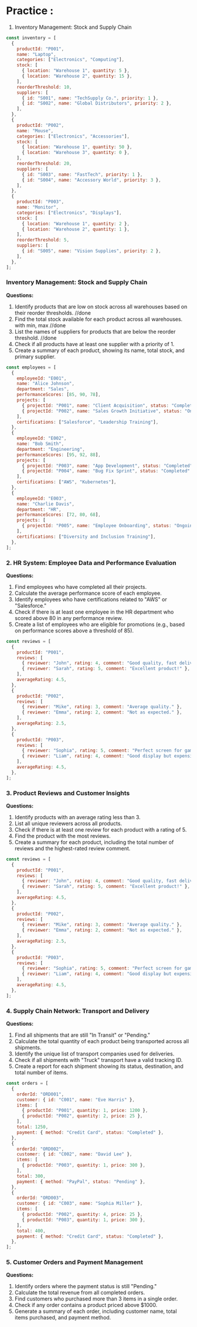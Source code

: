 # Practice :

1. Inventory Management: Stock and Supply Chain

```jsx
const inventory = [
  {
    productId: "P001",
    name: "Laptop",
    categories: ["Electronics", "Computing"],
    stock: [
      { location: "Warehouse 1", quantity: 5 },
      { location: "Warehouse 2", quantity: 15 },
    ],
    reorderThreshold: 10,
    suppliers: [
      { id: "S001", name: "TechSupply Co.", priority: 1 },
      { id: "S002", name: "Global Distributors", priority: 2 },
    ],
  },
  {
    productId: "P002",
    name: "Mouse",
    categories: ["Electronics", "Accessories"],
    stock: [
      { location: "Warehouse 1", quantity: 50 },
      { location: "Warehouse 3", quantity: 0 },
    ],
    reorderThreshold: 20,
    suppliers: [
      { id: "S003", name: "FastTech", priority: 1 },
      { id: "S004", name: "Accessory World", priority: 3 },
    ],
  },
  {
    productId: "P003",
    name: "Monitor",
    categories: ["Electronics", "Displays"],
    stock: [
      { location: "Warehouse 1", quantity: 2 },
      { location: "Warehouse 2", quantity: 1 },
    ],
    reorderThreshold: 5,
    suppliers: [
      { id: "S005", name: "Vision Supplies", priority: 2 },
    ],
  },
];

```

### **Inventory Management: Stock and Supply Chain**

**Questions:**

1. Identify products that are low on stock across all warehouses based on their reorder thresholds. //done
2. Find the total stock available for each product across all warehouses. with min, max        //done
3. List the names of suppliers for products that are below the reorder threshold. //done
4. Check if all products have at least one supplier with a priority of 1.
5. Create a summary of each product, showing its name, total stock, and primary supplier.

```jsx
const employees = [
  {
    employeeId: "E001",
    name: "Alice Johnson",
    department: "Sales",
    performanceScores: [85, 90, 78],
    projects: [
      { projectId: "P001", name: "Client Acquisition", status: "Completed" },
      { projectId: "P002", name: "Sales Growth Initiative", status: "Ongoing" },
    ],
    certifications: ["Salesforce", "Leadership Training"],
  },
  {
    employeeId: "E002",
    name: "Bob Smith",
    department: "Engineering",
    performanceScores: [95, 92, 88],
    projects: [
      { projectId: "P003", name: "App Development", status: "Completed" },
      { projectId: "P004", name: "Bug Fix Sprint", status: "Completed" },
    ],
    certifications: ["AWS", "Kubernetes"],
  },
  {
    employeeId: "E003",
    name: "Charlie Davis",
    department: "HR",
    performanceScores: [72, 80, 68],
    projects: [
      { projectId: "P005", name: "Employee Onboarding", status: "Ongoing" },
    ],
    certifications: ["Diversity and Inclusion Training"],
  },
];

```

### **2. HR System: Employee Data and Performance Evaluation**

**Questions:**

1. Find employees who have completed all their projects.
2. Calculate the average performance score of each employee.
3. Identify employees who have certifications related to "AWS" or "Salesforce."
4. Check if there is at least one employee in the HR department who scored above 80 in any performance review.
5. Create a list of employees who are eligible for promotions (e.g., based on performance scores above a threshold of 85).

```jsx
const reviews = [
  {
    productId: "P001",
    reviews: [
      { reviewer: "John", rating: 4, comment: "Good quality, fast delivery." },
      { reviewer: "Sarah", rating: 5, comment: "Excellent product!" },
    ],
    averageRating: 4.5,
  },
  {
    productId: "P002",
    reviews: [
      { reviewer: "Mike", rating: 3, comment: "Average quality." },
      { reviewer: "Emma", rating: 2, comment: "Not as expected." },
    ],
    averageRating: 2.5,
  },
  {
    productId: "P003",
    reviews: [
      { reviewer: "Sophia", rating: 5, comment: "Perfect screen for gaming." },
      { reviewer: "Liam", rating: 4, comment: "Good display but expensive." },
    ],
    averageRating: 4.5,
  },
];

```

### **3. Product Reviews and Customer Insights**

**Questions:**

1. Identify products with an average rating less than 3.
2. List all unique reviewers across all products.
3. Check if there is at least one review for each product with a rating of 5.
4. Find the product with the most reviews.
5. Create a summary for each product, including the total number of reviews and the highest-rated review comment.

```jsx
const reviews = [
  {
    productId: "P001",
    reviews: [
      { reviewer: "John", rating: 4, comment: "Good quality, fast delivery." },
      { reviewer: "Sarah", rating: 5, comment: "Excellent product!" },
    ],
    averageRating: 4.5,
  },
  {
    productId: "P002",
    reviews: [
      { reviewer: "Mike", rating: 3, comment: "Average quality." },
      { reviewer: "Emma", rating: 2, comment: "Not as expected." },
    ],
    averageRating: 2.5,
  },
  {
    productId: "P003",
    reviews: [
      { reviewer: "Sophia", rating: 5, comment: "Perfect screen for gaming." },
      { reviewer: "Liam", rating: 4, comment: "Good display but expensive." },
    ],
    averageRating: 4.5,
  },
];

```

### **4. Supply Chain Network: Transport and Delivery**

**Questions:**

1. Find all shipments that are still "In Transit" or "Pending."
2. Calculate the total quantity of each product being transported across all shipments.
3. Identify the unique list of transport companies used for deliveries.
4. Check if all shipments with "Truck" transport have a valid tracking ID.
5. Create a report for each shipment showing its status, destination, and total number of items.

```jsx
const orders = [
  {
    orderId: "ORD001",
    customer: { id: "C001", name: "Eve Harris" },
    items: [
      { productId: "P001", quantity: 1, price: 1200 },
      { productId: "P002", quantity: 2, price: 25 },
    ],
    total: 1250,
    payment: { method: "Credit Card", status: "Completed" },
  },
  {
    orderId: "ORD002",
    customer: { id: "C002", name: "David Lee" },
    items: [
      { productId: "P003", quantity: 1, price: 300 },
    ],
    total: 300,
    payment: { method: "PayPal", status: "Pending" },
  },
  {
    orderId: "ORD003",
    customer: { id: "C003", name: "Sophia Miller" },
    items: [
      { productId: "P002", quantity: 4, price: 25 },
      { productId: "P003", quantity: 1, price: 300 },
    ],
    total: 400,
    payment: { method: "Credit Card", status: "Completed" },
  },
];

```

### **5. Customer Orders and Payment Management**

**Questions:**

1. Identify orders where the payment status is still "Pending."
2. Calculate the total revenue from all completed orders.
3. Find customers who purchased more than 3 items in a single order.
4. Check if any order contains a product priced above $1000.
5. Generate a summary of each order, including customer name, total items purchased, and payment method.